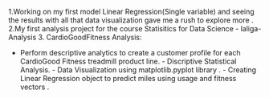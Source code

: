 1.Working on my first model Linear Regression(Single variable) and seeing the results with  all that data visualization gave me a rush to explore more . 
2.My first analysis project for the course Statisitics for Data Science - laliga-Analysis 
3. CardioGoodFitness Analysis:
   - Perform descriptive analytics to create a customer profile for each CardioGood Fitness treadmill product line.
    - Discriptive Statistical Analysis.
    - Data Visualization using matplotlib.pyplot library .
    - Creating Linear Regression object to predict miles using usage and fitness vectors . 
